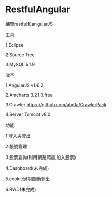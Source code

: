 # RestfulAngular
練習restful和angularJS

工具:

1.Eclipse 

2.Source Tree

3.MySQL 5.1.9

版本:

1.AngularJS v1.6.2

2.Amcharts 3.21.0.free

3.Crawler https://github.com/abola/CrawlerPack

4.Server Tomcat v8.0

功能:

1.登入與登出

2.帳號管理

3.股票查詢(利用網路爬蟲,加入股票)

4.Dashboard(未完成)

5.cookie過期自動登出

6.RWD(未完成)


